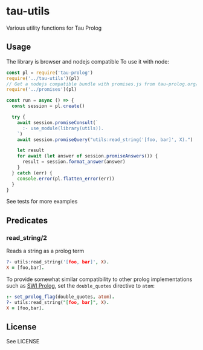 # tau-utils
Various utility functions for Tau Prolog

## Usage

The library is browser and nodejs compatible
To use it with node:

``` javascript
const pl = require('tau-prolog')
require('../tau-utils')(pl)
// Get a nodejs compatible bundle with promises.js from tau-prolog.org/downloads
require('../promises')(pl)

const run = async () => {
  const session = pl.create()

  try {
    await session.promiseConsult(`
      :- use_module(library(utils)).
    `)
    await session.promiseQuery("utils:read_string('[foo, bar]', X).")

    let result
    for await (let answer of session.promiseAnswers()) {
      result = session.format_answer(answer)
    }
  } catch (err) {
    console.error(pl.flatten_error(err))
  }
}
```

See tests for more examples


## Predicates

### read_string/2

Reads a string as a prolog term


``` prolog
?- utils:read_string('[foo, bar]', X).
X = [foo,bar].
```

To provide somewhat similar compatibility to other prolog implementations such as [SWI
Prolog](https://www.swi-prolog.org/pldoc/man?section=string), set the `double_quotes` directive to `atom`:

``` prolog
:- set_prolog_flag(double_quotes, atom).
?- utils:read_string("[foo, bar]", X).
X = [foo,bar].
```

## License

See LICENSE
